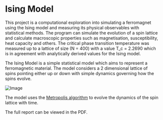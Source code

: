 <h1>Ising Model</h1>

This project is a computational exploration into simulating a ferromagnet using the Ising model and measuring its physical observables with statistical methods. The program can simulate the evolution of a spin lattice and calculate macroscopic properties such as magnetisation, susceptibility, heat capacity and others. The critical phase transition temperature was measured up to a lattice of size (N = 400) with a value T_c = 2.2690 which is in agreement with analytically derived values for the Ising model.

The Ising Model is a simple statistical model which aims to represent a ferromagnetic material. The model considers a 2 dimensional lattice of spins pointing either up or down with simple dynamics governing how the spins evolve.	

![Image](https://raw.githubusercontent.com/BorisDeletic/IsingModel/main/report/resources/ising_model.PNG)

The model uses the [Metropolis algorithm](https://en.wikipedia.org/wiki/Metropolis-Hastings_algorithm) to evolve the dynamics of the spin lattice with time. 

The full report can be viewed in the PDF.
